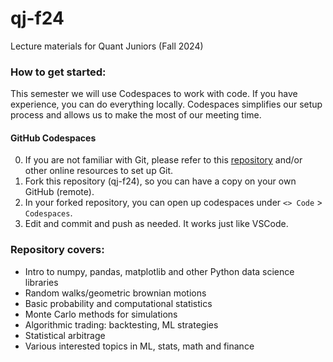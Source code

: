 # qj-f24
Lecture materials for Quant Juniors (Fall 2024)

### How to get started:
This semester we will use Codespaces to work with code. If you have experience, you can do everything locally. Codespaces simplifies our setup process and allows us to make the most of our meeting time.

#### GitHub Codespaces
0) If you are not familiar with Git, please refer to this [repository](https://github.com/bualpha/learn-git) and/or other online resources to set up Git.
1) Fork this repository (qj-f24), so you can have a copy on your own GitHub (remote).
2) In your forked repository, you can open up codespaces under `<> Code` > `Codespaces`.
3) Edit and commit and push as needed. It works just like VSCode.

### Repository covers:
* Intro to numpy, pandas, matplotlib and other Python data science libraries
* Random walks/geometric brownian motions
* Basic probability and computational statistics
* Monte Carlo methods for simulations
* Algorithmic trading: backtesting, ML strategies
* Statistical arbitrage
* Various interested topics in ML, stats, math and finance
